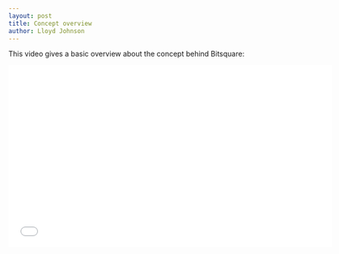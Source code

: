 ```yaml
---
layout: post
title: Concept overview
author: Lloyd Johnson
---
```

This video gives a basic overview about the concept behind Bitsquare:

<iframe src="//player.vimeo.com/video/113833533" width="640" height="360" frameborder="0" allowfullscreen="allowfullscreen"></iframe>

